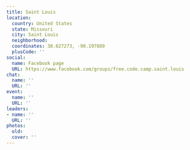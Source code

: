 ```yaml
---
title: Saint Louis
location:
  country: United States
  state: Missouri
  city: Saint Louis
  neighborhood: 
  coordinates: 38.627273, -90.197889
  plusCode: ''
social:
  name: Facebook page
  URL: https://www.facebook.com/groups/free.code.camp.saint.louis
chat:
  name: ''
  URL: ''
event:
  name: ''
  URL: ''
leaders:
- name: ''
  URL: ''
photos:
  old: 
  cover: ''
---
```

